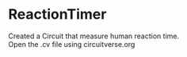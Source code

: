 # ReactionTimer
Created a Circuit that measure human reaction time.</br>
Open the .cv file using circuitverse.org
